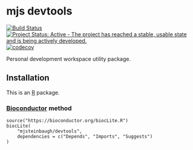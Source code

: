 # mjs devtools

[![Build Status](https://travis-ci.org/mjsteinbaugh/mjs.svg?branch=master)](https://travis-ci.org/mjsteinbaugh/mjs)
[![Project Status: Active - The project has reached a stable, usable state and is being actively developed.](http://www.repostatus.org/badges/latest/active.svg)](http://www.repostatus.org/#active)
[![codecov](https://codecov.io/gh/mjsteinbaugh/mjs/branch/master/graph/badge.svg)](https://codecov.io/gh/mjsteinbaugh/mjs)

Personal development workspace utility package.


## Installation

This is an [R][] package.

### [Bioconductor][] method

```{r}
source("https://bioconductor.org/biocLite.R")
biocLite(
    "mjsteinbaugh/devtools",
    dependencies = c("Depends", "Imports", "Suggests")
)
```


[Bioconductor]: https://bioconductor.org
[R]: https://www.r-project.org
